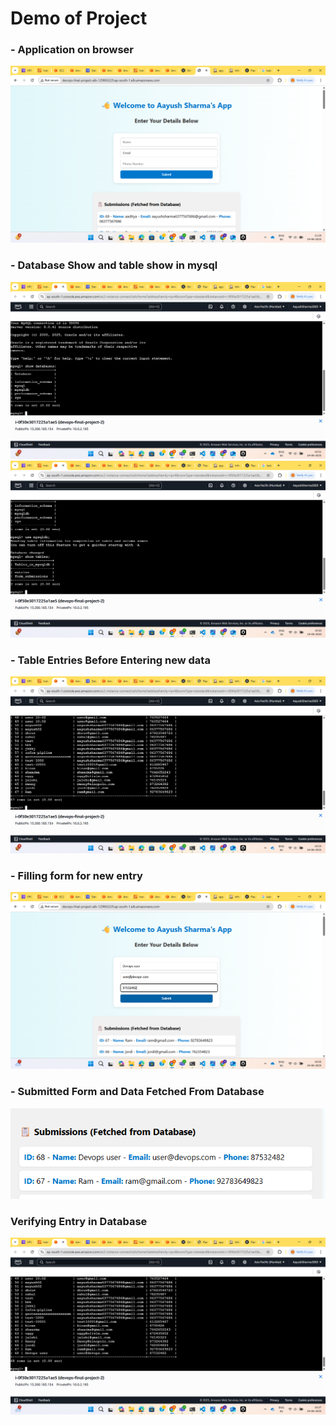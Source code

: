 # Demo of Project

### - Application on browser
![application](1.png)

### - Database Show and table show in mysql
![database](2(showDatabases).png)
![tables](3(show%20tables).png)

### - Table Entries Before Entering new data
![entries](4(database_entries_before_entering_new_data).png)

### - Filling form for new entry
![Form Filling](5(SubmittingEntry).png)

### - Submitted Form and Data Fetched From Database
![Submission](6(on_submission).png)

### Verifying Entry in Database
![Entry Check](7(databse_check_after_submission).png)
